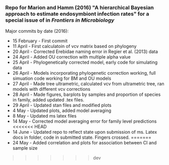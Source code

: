 ### Repo for Marion and Hamm (2016) "A hierarchical Bayesian approach to estimate endosymbiont infection rates" for a special issue of in *Frontiers in Microbiology*

Major commits by date (2016):

  * 15 February - First commit
  * 11 April - First calculatoin of vcv matrix based on phylogeny
  * 20 April - Corrected Erebidae naming error in Regier et al. (2013) data
  * 24 April - Added OU correction with multiple alpha value
  * 25 April - Phylogenetically corrected model, early code for simulating data
  * 26 April - Models incorporating phylogenetic correction working, full simuation code working for BM and OU models
  * 27 April - Made tree ultrametric, calculated vcv from ultrametric tree, ran models with different vcv corrections
  * 28 April - Made figures, barplots by samples and proportion of species in family, added updated .tex files.
  * 29 April - Updated stan files and modified plots
  * 4 May - Updated plots, added model averaging
  * 8 May - Updated ms latex files
  * 14 May - Corrected model averaging error for family level predictions
<<<<<<< HEAD
  * 14 June - Updated repo to reflect state upon submission of ms. Latex docs in folder, code in submitted state. Fingers crossed. 
=======
  * 24 May - Added correlation and plots for association between CI and sample size
>>>>>>> dev
